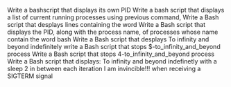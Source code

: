 Write a bashscript that displays its own PID
Write a bash script that displays a list of current running processes
using previous command, Write a Bash script that desplays lines containing the word
Write a Bash script that displays the PID, along with the process name, of processes whose name contain the word bash
Write a Bash script that desplays To infinity and beyond indefinitely
write a Bash script that stops $-to_infinity_and_beyond process
Write a Bash script that stops 4-to_infinity_and_beyond process
Write a Bash script that displays:
	To infinity and beyond indefinetly
	with a sleep 2 in between each iteration
	I am invincible!!! when receiving a SIGTERM signal
